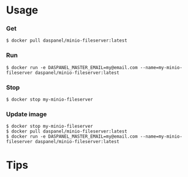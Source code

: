 
# Usage


### Get
```shell
$ docker pull daspanel/minio-fileserver:latest
```

### Run
```shell
$ docker run -e DASPANEL_MASTER_EMAIL=my@email.com --name=my-minio-fileserver daspanel/minio-fileserver:latest
```

### Stop
```shell
$ docker stop my-minio-fileserver
```

### Update image
```shell
$ docker stop my-minio-fileserver
$ docker pull daspanel/minio-fileserver:latest
$ docker run -e DASPANEL_MASTER_EMAIL=my@email.com --name=my-minio-fileserver daspanel/minio-fileserver:latest
```

# Tips
